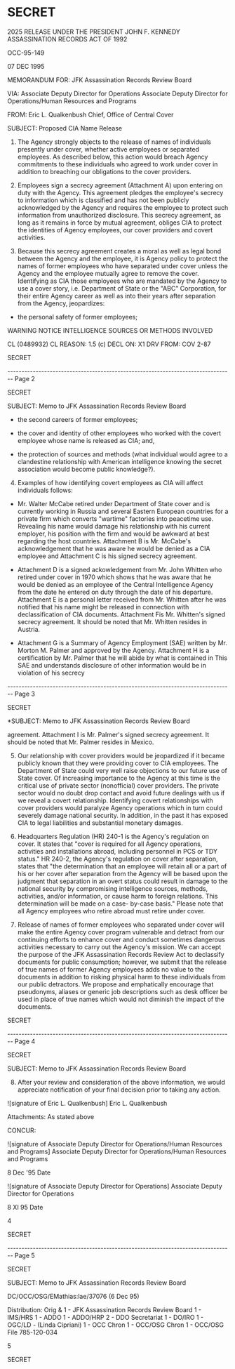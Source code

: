 # SECRET

2025 RELEASE UNDER THE PRESIDENT JOHN F. KENNEDY ASSASSINATION RECORDS ACT OF 1992

OCC-95-149

07 DEC 1995

MEMORANDUM FOR: JFK Assassination Records Review Board

VIA: Associate Deputy Director for Operations
Associate Deputy Director for Operations/Human Resources and Programs

FROM: Eric L. Qualkenbush
Chief, Office of Central Cover

SUBJECT: Proposed CIA Name Release

1. The Agency strongly objects to the release of names of individuals presently under cover, whether active employees or separated employees. As described below, this action would breach Agency commitments to these individuals who agreed to work under cover in addition to breaching our obligations to the cover providers.

2. Employees sign a secrecy agreement (Attachment A) upon entering on duty with the Agency. This agreement pledges the employee's secrecy to information which is classified and has not been publicly acknowledged by the Agency and requires the employee to protect such information from unauthorized disclosure. This secrecy agreement, as long as it remains in force by mutual agreement, obliges CIA to protect the identities of Agency employees, our cover providers and covert activities.

3. Because this secrecy agreement creates a moral as well as legal bond between the Agency and the employee, it is Agency policy to protect the names of former employees who have separated under cover unless the Agency and the employee mutually agree to remove the cover. Identifying as CIA those employees who are mandated by the Agency to use a cover story, i.e. Department of State or the "ABC" Corporation, for their entire Agency career as well as into their years after separation from the Agency, jeopardizes:

*   the personal safety of former employees;

WARNING NOTICE
INTELLIGENCE SOURCES
OR METHODS INVOLVED

CL (0489932)
CL REASON: 1.5 (c)
DECL ON: X1
DRV FROM: COV 2-87

SECRET


-------------------------------------------------------------------------------- Page 2

SECRET

SUBJECT: Memo to JFK Assassination Records Review Board

*   the second careers of former employees;

*   the cover and identity of other employees who worked with the covert employee whose name is released as CIA; and,

*   the protection of sources and methods (what individual would agree to a clandestine relationship with American intelligence knowing the secret association would become public knowledge?).

4.  Examples of how identifying covert employees as CIA will affect individuals follows:

*   Mr. Walter McCabe retired under Department of State cover and is currently working in Russia and several Eastern European countries for a private firm which converts "wartime" factories into peacetime use. Revealing his name would damage his relationship with his current employer, his position with the firm and would be awkward at best regarding the host countries. Attachment B is Mr. McCabe's acknowledgement that he was aware he would be denied as a CIA employee and Attachment C is his signed secrecy agreement.

*   Attachment D is a signed ackowledgement from Mr. John Whitten who retired under cover in 1970 which shows that he was aware that he would be denied as an employee of the Central Intelligence Agency from the date he entered on duty through the date of his departure. Attachment E is a personal letter received from Mr. Whitten after he was notified that his name might be released in connection with declassification of CIA documents. Attachment Fis Mr. Whitten's signed secrecy agreement. It should be noted that Mr. Whitten resides in Austria.

*   Attachment G is a Summary of Agency Employment (SAE) written by Mr. Morton M. Palmer and approved by the Agency. Attachment H is a certification by Mr. Palmer that he will abide by what is contained in This SAE and understands disclosure of other information would be in violation of his secrecy


-------------------------------------------------------------------------------- Page 3

SECRET

*SUBJECT: Memo to JFK Assassination Records Review Board

agreement. Attachment I is Mr. Palmer's signed
secrecy agreement. It should be noted that Mr.
Palmer resides in Mexico.

5. Our relationship with cover providers would be
   jeopardized if it became publicly known that they were providing
   cover to CIA employees. The Department of State could very well
   raise objections to our future use of State cover. Of increasing
   importance to the Agency at this time is the critical use of
   private sector (nonofficial) cover providers. The private sector
   would no doubt drop contact and avoid future dealings with us if
   we reveal a covert relationship. Identifying covert
   relationships with cover providers would paralyze Agency
   operations which in turn could severely damage national security.
   In addition, in the past it has exposed CIA to legal liabilities
   and substantial monetary damages.

6. Headquarters Regulation (HR) 240-1 is the Agency's
   regulation on cover. It states that "cover is required for all
   Agency operations, activities and installations abroad, including
   personnel in PCS or TDY status." HR 240-2, the Agency's
   regulation on cover after separation, states that "the
   determination that an employee will retain all or a part of his
   or her cover after separation from the Agency will be based upon
   the judgment that separation in an overt status could result in
   damage to the national security by compromising intelligence
   sources, methods, activities, and/or information, or cause harm
   to foreign relations. This determination will be made on a case-
   by-case basis." Please note that all Agency employees who retire
   abroad must retire under cover.

7. Release of names of former employees who separated under
   cover will make the entire Agency cover program vulnerable and
   detract from our continuing efforts to enhance cover and conduct
   sometimes dangerous activities necessary to carry out the
   Agency's mission. We can accept the purpose of the JFK
   Assassination Records Review Act to declassify documents for
   public consumption; however, we submit that the release of true
   names of former Agency employees adds no value to the documents
   in addition to risking physical harm to these individuals from
   our public detractors. We propose and emphatically encourage
   that pseudonyms, aliases or generic job descriptions such as desk
   officer be used in place of true names which would not diminish
   the impact of the documents.

SECRET


-------------------------------------------------------------------------------- Page 4

SECRET

SUBJECT: Memo to JFK Assassination Records Review Board

8. After your review and consideration of the above information, we would appreciate notification of your final decision prior to taking any action.

![signature of Eric L. Qualkenbush]
Eric L. Qualkenbush

Attachments:
As stated above

CONCUR:

![signature of Associate Deputy Director for Operations/Human Resources and Programs]
Associate Deputy Director for Operations/Human Resources and Programs

8 Dec '95
Date

![signature of Associate Deputy Director for Operations]
Associate Deputy Director for Operations

8 XI 95
Date

4

SECRET


-------------------------------------------------------------------------------- Page 5

SECRET

SUBJECT: Memo to JFK Assassination Records Review Board

DC/OCC/OSG/EMathias:lae/37076 (6 Dec 95)

Distribution:
Orig & 1 - JFK Assassination Records Review Board
1 - IMS/HRS
1 - ADDO
1 - ADDO/HRP
2 - DDO Secretariat
1 - DO/IRO
1 - OGC/LD - (Linda Cipriani)
1 - OCC Chron
1 - OCC/OSG Chron
1 - OCC/OSG File 785-120-034

5

SECRET
